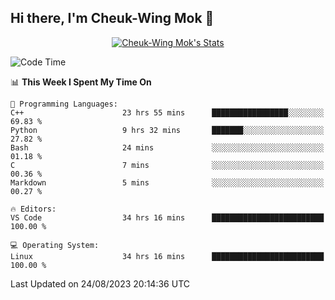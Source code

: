 ## Hi there, I'm Cheuk-Wing Mok 👋

<!--
**mozro0327/mozro0327** is a ✨ _special_ ✨ repository because its `README.md` (this file) appears on your GitHub profile.

Here are some ideas to get you started:

- 🔭 I’m currently working on ...
- 🌱 I’m currently learning ...
- 👯 I’m looking to collaborate on ...
- 🤔 I’m looking for help with ...
- 💬 Ask me about ...
- 📫 How to reach me: ...
- 😄 Pronouns: ...
- ⚡ Fun fact: ...
-->

<p align="center">
  <a href="https://github.com/mozro0327" class="rich-diff-level-one">
    <img src="https://github-readme-stats.vercel.app/api?username=mozro0327&title_color=333&text_color=777" alt="Cheuk-Wing Mok's Stats" >
    <!-- &hide=issues
    <img src="https://github-readme-stats.vercel.app/api?username=mozro0327&hide=issues&title_color=333&text_color=777" alt="Cheuk-Wing Mok's Stats" >
    -->
  </a>
</p>

<!--START_SECTION:waka-->
![Code Time](http://img.shields.io/badge/Code%20Time-1%2C899%20hrs%2052%20mins-blue)

📊 **This Week I Spent My Time On** 

```text
💬 Programming Languages: 
C++                      23 hrs 55 mins      █████████████████░░░░░░░░   69.83 % 
Python                   9 hrs 32 mins       ███████░░░░░░░░░░░░░░░░░░   27.82 % 
Bash                     24 mins             ░░░░░░░░░░░░░░░░░░░░░░░░░   01.18 % 
C                        7 mins              ░░░░░░░░░░░░░░░░░░░░░░░░░   00.36 % 
Markdown                 5 mins              ░░░░░░░░░░░░░░░░░░░░░░░░░   00.27 % 

🔥 Editors: 
VS Code                  34 hrs 16 mins      █████████████████████████   100.00 % 

💻 Operating System: 
Linux                    34 hrs 16 mins      █████████████████████████   100.00 % 
```


 Last Updated on 24/08/2023 20:14:36 UTC
<!--END_SECTION:waka-->
